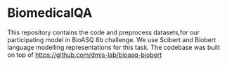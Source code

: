 # BiomedicalQA
This repository contains the code and preprocess datasets,for our participating model in BioASQ 8b challenge. We use Scibert and Biobert language modelling representations for this task. The codebase was built on top of https://github.com/dmis-lab/bioasq-biobert
